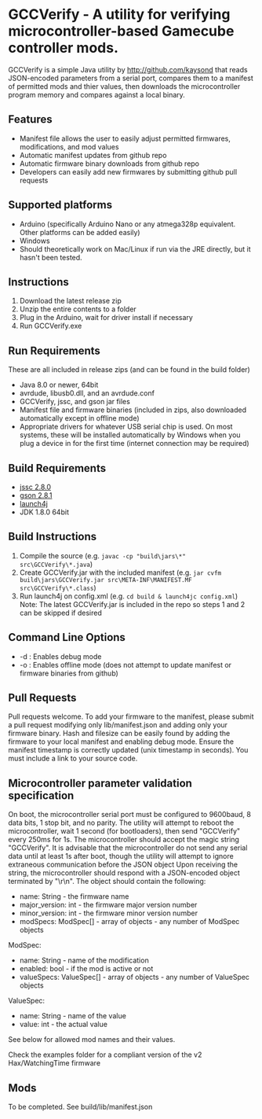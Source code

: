 # GCCVerify - A utility for verifying microcontroller-based Gamecube controller mods.
GCCVerify is a simple Java utility by http://github.com/kaysond that reads JSON-encoded parameters from a serial port, compares them to a manifest of permitted mods and thier values, then downloads the microcontroller program memory and compares against a local binary.

## Features
* Manifest file allows the user to easily adjust permitted firmwares, modifications, and mod values
* Automatic manifest updates from github repo
* Automatic firmware binary downloads from github repo
* Developers can easily add new firmwares by submitting github pull requests

## Supported platforms
* Arduino (specifically Arduino Nano or any atmega328p equivalent. Other platforms can be added easily)
* Windows
* Should theoretically work on Mac/Linux if run via the JRE directly, but it hasn't been tested.

## Instructions
1. Download the latest release zip
2. Unzip the entire contents to a folder
3. Plug in the Arduino, wait for driver install if necessary
4. Run GCCVerify.exe

## Run Requirements
These are all included in release zips (and can be found in the build folder)
* Java 8.0 or newer, 64bit
* avrdude, libusb0.dll, and an avrdude.conf
* GCCVerify, jssc, and gson jar files
* Manifest file and firmware binaries (included in zips, also downloaded automatically except in offline mode)
* Appropriate drivers for whatever USB serial chip is used. On most systems, these will be installed automatically by Windows when you plug a device in for the first time (internet connection may be required)

## Build Requirements
* [jssc 2.8.0](https://github.com/scream3r/java-simple-serial-connector)
* [gson 2.8.1](https://github.com/google/gson)
* [launch4j](http://launch4j.sourceforge.net/)
* JDK 1.8.0 64bit

## Build Instructions
1. Compile the source (e.g. `javac -cp "build\jars\*" src\GCCVerify\*.java`)
2. Create GCCVerify.jar with the included manifest (e.g. `jar cvfm build\jars\GCCVerify.jar src\META-INF\MANIFEST.MF src\GCCVerify\*.class`)
3. Run launch4j on config.xml (e.g. `cd build & launch4jc config.xml`)
Note: The latest GCCVerify.jar is included in the repo so steps 1 and 2 can be skipped if desired

## Command Line Options
* -d : Enables debug mode
* -o : Enables offline mode (does not attempt to update manifest or firmware binaries from github)

## Pull Requests
Pull requests welcome. To add your firmware to the manifest, please submit a pull request modifying only lib/manifest.json and adding only your firmware binary. Hash and filesize can be easily found by adding the firmware to your local manifest and enabling debug mode. Ensure the manifest timestamp is correctly updated (unix timestamp in seconds). You must include a link to your source code.

## Microcontroller parameter validation specification
On boot, the microcontroller serial port must be configured to 9600baud, 8 data bits, 1 stop bit, and no parity. The utility will attempt to reboot the microcontroller, wait 1 second (for bootloaders), then send "GCCVerify" every 250ms for 1s. The microcontroller should accept the magic string "GCCVerify". It is advisable that the microcontroller do not send any serial data until at least 1s after boot, though the utility will attempt to ignore extraneous communication before the JSON object Upon receiving the string, the microcontroller should respond with a JSON-encoded object terminated by "\r\n". The object should contain the following:

* name: String - the firmware name
* major_version: int - the firmware major version number
* minor_version: int - the firmware minor version number
* modSpecs: ModSpec[] - array of objects - any number of ModSpec objects

ModSpec:
* name: String - name of the modification
* enabled: bool - if the mod is active or not
* valueSpecs: ValueSpec[] - array of objects - any number of ValueSpec objects

ValueSpec:
* name: String - name of the value
* value: int - the actual value

See below for allowed mod names and their values.

Check the examples folder for a compliant version of the v2 Hax/WatchingTime firmware

## Mods
To be completed. See build/lib/manifest.json